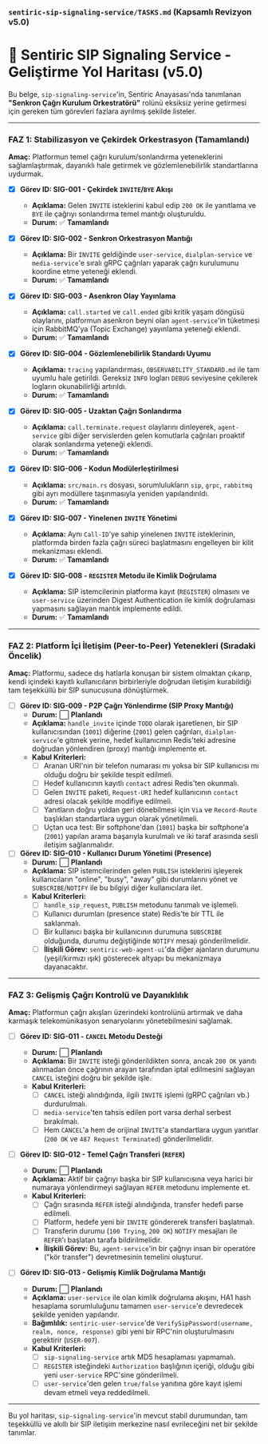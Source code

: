 ### **`sentiric-sip-signaling-service/TASKS.md` (Kapsamlı Revizyon v5.0)**

# 🚦 Sentiric SIP Signaling Service - Geliştirme Yol Haritası (v5.0)

Bu belge, `sip-signaling-service`'in, Sentiric Anayasası'nda tanımlanan **"Senkron Çağrı Kurulum Orkestratörü"** rolünü eksiksiz yerine getirmesi için gereken tüm görevleri fazlara ayrılmış şekilde listeler.

---

### **FAZ 1: Stabilizasyon ve Çekirdek Orkestrasyon (Tamamlandı)**

**Amaç:** Platformun temel çağrı kurulum/sonlandırma yeteneklerini sağlamlaştırmak, dayanıklı hale getirmek ve gözlemlenebilirlik standartlarına uydurmak.

-   [x] **Görev ID: SIG-001 - Çekirdek `INVITE`/`BYE` Akışı**
    -   **Açıklama:** Gelen `INVITE` isteklerini kabul edip `200 OK` ile yanıtlama ve `BYE` ile çağrıyı sonlandırma temel mantığı oluşturuldu.
    -   **Durum:** ✅ **Tamamlandı**

-   [x] **Görev ID: SIG-002 - Senkron Orkestrasyon Mantığı**
    -   **Açıklama:** Bir `INVITE` geldiğinde `user-service`, `dialplan-service` ve `media-service`'e sıralı gRPC çağrıları yaparak çağrı kurulumunu koordine etme yeteneği eklendi.
    -   **Durum:** ✅ **Tamamlandı**

-   [x] **Görev ID: SIG-003 - Asenkron Olay Yayınlama**
    -   **Açıklama:** `call.started` ve `call.ended` gibi kritik yaşam döngüsü olaylarını, platformun asenkron beyni olan `agent-service`'in tüketmesi için RabbitMQ'ya (Topic Exchange) yayınlama yeteneği eklendi.
    -   **Durum:** ✅ **Tamamlandı**

-   [x] **Görev ID: SIG-004 - Gözlemlenebilirlik Standardı Uyumu**
    -   **Açıklama:** `tracing` yapılandırması, `OBSERVABILITY_STANDARD.md` ile tam uyumlu hale getirildi. Gereksiz `INFO` logları `DEBUG` seviyesine çekilerek logların okunabilirliği artırıldı.
    -   **Durum:** ✅ **Tamamlandı**

-   [x] **Görev ID: SIG-005 - Uzaktan Çağrı Sonlandırma**
    -   **Açıklama:** `call.terminate.request` olaylarını dinleyerek, `agent-service` gibi diğer servislerden gelen komutlarla çağrıları proaktif olarak sonlandırma yeteneği eklendi.
    -   **Durum:** ✅ **Tamamlandı**

-   [x] **Görev ID: SIG-006 - Kodun Modülerleştirilmesi**
    -   **Açıklama:** `src/main.rs` dosyası, sorumlulukların `sip`, `grpc`, `rabbitmq` gibi ayrı modüllere taşınmasıyla yeniden yapılandırıldı.
    -   **Durum:** ✅ **Tamamlandı**

-   [x] **Görev ID: SIG-007 - Yinelenen `INVITE` Yönetimi**
    -   **Açıklama:** Aynı `Call-ID`'ye sahip yinelenen `INVITE` isteklerinin, platformda birden fazla çağrı süreci başlatmasını engelleyen bir kilit mekanizması eklendi.
    -   **Durum:** ✅ **Tamamlandı**

-   [x] **Görev ID: SIG-008 - `REGISTER` Metodu ile Kimlik Doğrulama**
    -   **Açıklama:** SIP istemcilerinin platforma kayıt (`REGISTER`) olmasını ve `user-service` üzerinden Digest Authentication ile kimlik doğrulaması yapmasını sağlayan mantık implemente edildi.
    -   **Durum:** ✅ **Tamamlandı**

---

### **FAZ 2: Platform İçi İletişim (Peer-to-Peer) Yetenekleri (Sıradaki Öncelik)**

**Amaç:** Platformu, sadece dış hatlarla konuşan bir sistem olmaktan çıkarıp, kendi içindeki kayıtlı kullanıcıların birbirleriyle doğrudan iletişim kurabildiği tam teşekküllü bir SIP sunucusuna dönüştürmek.

-   [ ] **Görev ID: SIG-009 - P2P Çağrı Yönlendirme (SIP Proxy Mantığı)**
    -   **Durum:** ⬜ **Planlandı**
    -   **Açıklama:** `handle_invite` içinde `TODO` olarak işaretlenen, bir SIP kullanıcısından (`1001`) diğerine (`2001`) gelen çağrıları, `dialplan-service`'e gitmek yerine, hedef kullanıcının Redis'teki adresine doğrudan yönlendiren (proxy) mantığı implemente et.
    -   **Kabul Kriterleri:**
        -   [ ] Aranan URI'nin bir telefon numarası mı yoksa bir SIP kullanıcısı mı olduğu doğru bir şekilde tespit edilmeli.
        -   [ ] Hedef kullanıcının kayıtlı `contact` adresi Redis'ten okunmalı.
        -   [ ] Gelen `INVITE` paketi, `Request-URI` hedef kullanıcının `contact` adresi olacak şekilde modifiye edilmeli.
        -   [ ] Yanıtların doğru yoldan geri dönebilmesi için `Via` ve `Record-Route` başlıkları standartlara uygun olarak yönetilmeli.
        -   [ ] Uçtan uca test: Bir softphone'dan (`1001`) başka bir softphone'a (`2001`) yapılan arama başarıyla kurulmalı ve iki taraf arasında sesli iletişim sağlanmalıdır.

-   [ ] **Görev ID: SIG-010 - Kullanıcı Durum Yönetimi (Presence)**
    -   **Durum:** ⬜ **Planlandı**
    -   **Açıklama:** SIP istemcilerinden gelen `PUBLISH` isteklerini işleyerek kullanıcıların "online", "busy", "away" gibi durumlarını yönet ve `SUBSCRIBE`/`NOTIFY` ile bu bilgiyi diğer kullanıcılara ilet.
    -   **Kabul Kriterleri:**
        -   [ ] `handle_sip_request`, `PUBLISH` metodunu tanımalı ve işlemeli.
        -   [ ] Kullanıcı durumları (presence state) Redis'te bir TTL ile saklanmalı.
        -   [ ] Bir kullanıcı başka bir kullanıcının durumuna `SUBSCRIBE` olduğunda, durumu değiştiğinde `NOTIFY` mesajı gönderilmelidir.
        -   [ ] **İlişkili Görev:** `sentiric-web-agent-ui`'da diğer ajanların durumunu (yeşil/kırmızı ışık) gösterecek altyapı bu mekanizmaya dayanacaktır.

---

### **FAZ 3: Gelişmiş Çağrı Kontrolü ve Dayanıklılık**

**Amaç:** Platformun çağrı akışları üzerindeki kontrolünü artırmak ve daha karmaşık telekomünikasyon senaryolarını yönetebilmesini sağlamak.

-   [ ] **Görev ID: SIG-011 - `CANCEL` Metodu Desteği**
    -   **Durum:** ⬜ **Planlandı**
    -   **Açıklama:** Bir `INVITE` isteği gönderildikten sonra, ancak `200 OK` yanıtı alınmadan önce çağrının arayan tarafından iptal edilmesini sağlayan `CANCEL` isteğini doğru bir şekilde işle.
    -   **Kabul Kriterleri:**
        -   [ ] `CANCEL` isteği alındığında, ilgili `INVITE` işlemi (gRPC çağrıları vb.) durdurulmalı.
        -   [ ] `media-service`'ten tahsis edilen port varsa derhal serbest bırakılmalı.
        -   [ ] Hem `CANCEL`'a hem de orijinal `INVITE`'a standartlara uygun yanıtlar (`200 OK` ve `487 Request Terminated`) gönderilmelidir.

-   [ ] **Görev ID: SIG-012 - Temel Çağrı Transferi (`REFER`)**
    -   **Durum:** ⬜ **Planlandı**
    -   **Açıklama:** Aktif bir çağrıyı başka bir SIP kullanıcısına veya harici bir numaraya yönlendirmeyi sağlayan `REFER` metodunu implemente et.
    -   **Kabul Kriterleri:**
        -   [ ] Çağrı sırasında `REFER` isteği alındığında, transfer hedefi parse edilmeli.
        -   [ ] Platform, hedefe yeni bir `INVITE` göndererek transferi başlatmalı.
        -   [ ] Transferin durumu (`100 Trying`, `200 OK`) `NOTIFY` mesajları ile `REFER`'ı başlatan tarafa bildirilmelidir.
        -   **İlişkili Görev:** Bu, `agent-service`'in bir çağrıyı insan bir operatöre ("kör transfer") devretmesinin temelini oluşturur.

-   [ ] **Görev ID: SIG-013 - Gelişmiş Kimlik Doğrulama Mantığı**
    -   **Durum:** ⬜ **Planlandı**
    -   **Açıklama:** `user-service` ile olan kimlik doğrulama akışını, HA1 hash hesaplama sorumluluğunu tamamen `user-service`'e devredecek şekilde yeniden yapılandır.
    -   **Bağımlılık:** `sentiric-user-service`'de `VerifySipPassword(username, realm, nonce, response)` gibi yeni bir RPC'nin oluşturulmasını gerektirir (`USER-007`).
    -   **Kabul Kriterleri:**
        -   [ ] `sip-signaling-service` artık MD5 hesaplaması yapmamalı.
        -   [ ] `REGISTER` isteğindeki `Authorization` başlığının içeriği, olduğu gibi yeni `user-service` RPC'sine gönderilmeli.
        -   [ ] `user-service`'den gelen `true/false` yanıtına göre kayıt işlemi devam etmeli veya reddedilmeli.

---

Bu yol haritası, `sip-signaling-service`'in mevcut stabil durumundan, tam teşekküllü ve akıllı bir SIP iletişim merkezine nasıl evrileceğini net bir şekilde tanımlar.

